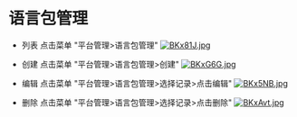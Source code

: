 # 语言包管理

* 列表 点击菜单 "平台管理>语言包管理"
[![BKx81J.jpg](https://v1.ax1x.com/2022/10/14/BKx81J.jpg)](https://x.imgtu.com/i/BKx81J)

* 创建 点击菜单 "平台管理>语言包管理>创建"
[![BKxG6G.jpg](https://v1.ax1x.com/2022/10/14/BKxG6G.jpg)](https://x.imgtu.com/i/BKxG6G)

* 编辑 点击菜单 "平台管理>语言包管理>选择记录>点击编辑"
[![BKx5NB.jpg](https://v1.ax1x.com/2022/10/14/BKx5NB.jpg)](https://x.imgtu.com/i/BKx5NB)

* 删除 点击菜单 "平台管理>语言包管理>选择记录>点击删除"
[![BKxAvt.jpg](https://v1.ax1x.com/2022/10/14/BKxAvt.jpg)](https://x.imgtu.com/i/BKxAvt)
